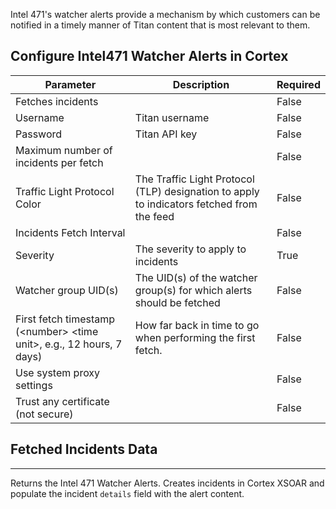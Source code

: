 Intel 471's watcher alerts provide a mechanism by which customers can be notified in a timely manner of Titan content that is most relevant to them.

## Configure Intel471 Watcher Alerts in Cortex


| **Parameter** | **Description** | **Required** |
| --- | --- | --- |
| Fetches incidents |  | False |
| Username | Titan username | False |
| Password | Titan API key | False |
| Maximum number of incidents per fetch |  | False |
| Traffic Light Protocol Color | The Traffic Light Protocol \(TLP\) designation to apply to indicators fetched from the feed | False |
| Incidents Fetch Interval |  | False |
| Severity | The severity to apply to incidents | True |
| Watcher group UID(s) | The UID(s) of the watcher group(s) for which alerts should be fetched | False |
| First fetch timestamp (&lt;number&gt; &lt;time unit&gt;, e.g., 12 hours, 7 days) | How far back in time to go when performing the first fetch. | False |
| Use system proxy settings |  | False |
| Trust any certificate (not secure) |  | False |

## Fetched Incidents Data

---
Returns the Intel 471 Watcher Alerts. Creates incidents in Cortex XSOAR and populate the incident `details` field 
with the alert content.